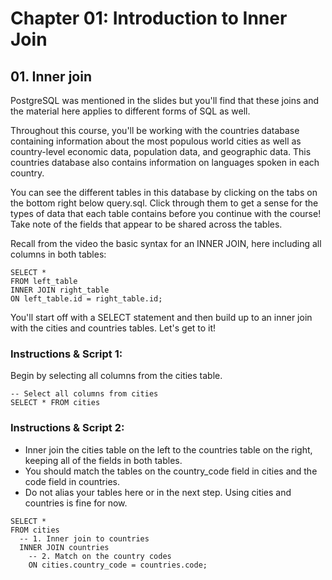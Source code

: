 # Chapter 01: Introduction to Inner Join

## 01. Inner join
PostgreSQL was mentioned in the slides but you'll find that these joins and the material here applies to different forms of SQL as well.

Throughout this course, you'll be working with the countries database containing information about the most populous world cities as well as country-level economic data, population data, and geographic data. This countries database also contains information on languages spoken in each country.

You can see the different tables in this database by clicking on the tabs on the bottom right below query.sql. Click through them to get a sense for the types of data that each table contains before you continue with the course! Take note of the fields that appear to be shared across the tables.

Recall from the video the basic syntax for an INNER JOIN, here including all columns in both tables:
```
SELECT *
FROM left_table
INNER JOIN right_table
ON left_table.id = right_table.id;
```
You'll start off with a SELECT statement and then build up to an inner join with the cities and countries tables. Let's get to it!

### Instructions & Script 1:
Begin by selecting all columns from the cities table.
 
```
-- Select all columns from cities
SELECT * FROM cities
```
### Instructions & Script 2:
* Inner join the cities table on the left to the countries table on the right, keeping all of the fields in both tables.
* You should match the tables on the country_code field in cities and the code field in countries.
* Do not alias your tables here or in the next step. Using cities and countries is fine for now.

```
SELECT * 
FROM cities
  -- 1. Inner join to countries
  INNER JOIN countries
    -- 2. Match on the country codes
    ON cities.country_code = countries.code;
```
